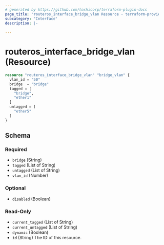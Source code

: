 ```yaml
---
# generated by https://github.com/hashicorp/terraform-plugin-docs
page_title: "routeros_interface_bridge_vlan Resource - terraform-provider-routeros"
subcategory: "Interface"
description: |-
  
---
```


# routeros_interface_bridge_vlan (Resource)


```terraform
resource "routeros_interface_bridge_vlan" "bridge_vlan" {
  vlan_id = "50"
  bridge  = "bridge"
  tagged = [
    "bridge",
    "ether1"
  ]
  untagged = [
    "ether5"
  ]
}
```


<!-- schema generated by tfplugindocs -->
## Schema

### Required

- `bridge` (String)
- `tagged` (List of String)
- `untagged` (List of String)
- `vlan_id` (Number)

### Optional

- `disabled` (Boolean)

### Read-Only

- `current_tagged` (List of String)
- `current_untagged` (List of String)
- `dynamic` (Boolean)
- `id` (String) The ID of this resource.


